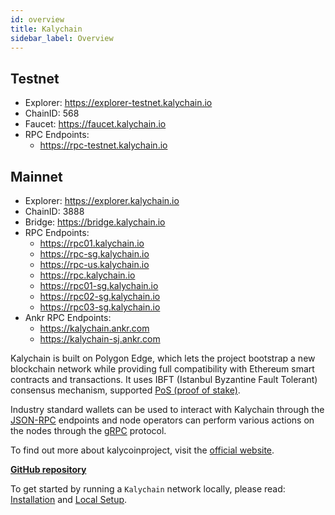 ```yaml
---
id: overview 
title: Kalychain
sidebar_label: Overview
---
```


## Testnet
* Explorer: https://explorer-testnet.kalychain.io
* ChainID:  568
* Faucet:  https://faucet.kalychain.io
* RPC Endpoints:
    * https://rpc-testnet.kalychain.io

## Mainnet
* Explorer: https://explorer.kalychain.io
* ChainID: 3888
* Bridge: https://bridge.kalychain.io
* RPC Endpoints:
    * https://rpc01.kalychain.io
    * https://rpc-sg.kalychain.io
    * https://rpc-us.kalychain.io
    * https://rpc.kalychain.io
    * https://rpc01-sg.kalychain.io
    * https://rpc02-sg.kalychain.io
    * https://rpc03-sg.kalychain.io
* Ankr RPC Endpoints:
    * https://kalychain.ankr.com
    * https://kalychain-sj.ankr.com

Kalychain is built on Polygon Edge, which lets the project bootstrap a new blockchain network while providing full compatibility with Ethereum smart contracts and transactions. It uses IBFT (Istanbul Byzantine Fault Tolerant) consensus mechanism, supported [PoS (proof of stake)](/docs/consensus/pos-stake-unstake).

Industry standard wallets can be used to interact with Kalychain through the [JSON-RPC](/docs/working-with-node/query-json-rpc) endpoints and node operators can perform various actions on the nodes through the [gRPC](/docs/working-with-node/query-operator-info) protocol.

To find out more about kalycoinproject, visit the [official website](https://dogecoin.community).


**[GitHub repository](https://github.com/kalycoinproject/kalychain)**



To get started by running a `Kalychain` network locally, please read: [Installation](/docs/get-started/installation) and [Local Setup](/docs/get-started/set-up-ibft-locally).
